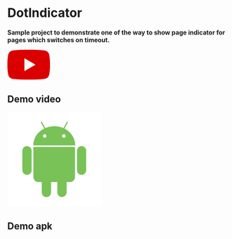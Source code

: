 # DotIndicator

**Sample project to demonstrate one of the way to show page indicator for pages which switches on timeout.**

[![Youtube](./youtube.png)](https://youtu.be/r4dlpZEJQ8g)
## Demo video

[![Demo Apk](./android.svg)](https://github.com/sujithkanna/dotindicator/blob/main/demo/Demo.apk?raw=true)
## Demo apk
